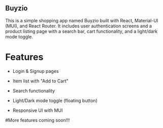 ## Buyzio

This is a simple shopping app named Buyzio built with React, Material-UI (MUI), and React Router. It includes user authentication screens and a product listing page with a search bar, cart functionality, and a light/dark mode toggle.

# Features
- Login & Signup pages

- Item list with "Add to Cart"

- Search functionality

- Light/Dark mode toggle (floating button)

- Responsive UI with MUI

#More features coming soon!!!
